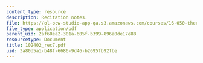 ```yaml
---
content_type: resource
description: Recitation notes.
file: https://ol-ocw-studio-app-qa.s3.amazonaws.com/courses/16-050-thermal-energy-fall-2002/3a80d5a1b48f66869d46b2695fb92fbe_102402_rec7.pdf
file_type: application/pdf
parent_uid: 2af60ea2-301a-605f-b399-896a0de17e88
resourcetype: Document
title: 102402_rec7.pdf
uid: 3a80d5a1-b48f-6686-9d46-b2695fb92fbe
---
```

